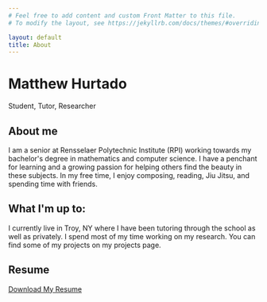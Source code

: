 ```yaml
---
# Feel free to add content and custom Front Matter to this file.
# To modify the layout, see https://jekyllrb.com/docs/themes/#overriding-theme-defaults

layout: default
title: About
---
```


# Matthew Hurtado
Student, Tutor, Researcher

## About me
I am a senior at Rensselaer Polytechnic Institute (RPI) working towards my bachelor's degree in mathematics and computer science. I have a penchant for learning and a growing passion for 
helping others find the beauty in these subjects. In my free time, I enjoy composing, reading, Jiu Jitsu, and spending time with friends.

## What I'm up to:
I currently live in Troy, NY where I have been tutoring through the school as well as privately. I spend most of my time working on my research. You can find some of my projects on my 
projects page.

## Resume
[Download My Resume](assets/ResumeF24.pdf)
